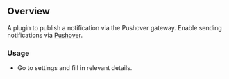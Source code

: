 ## Overview

A plugin to publish a notification via the Pushover gateway. Enable sending notifications via <a target="_blank" href="https://www.pushover.net/">Pushover</a>.

### Usage

- Go to settings and fill in relevant details.

